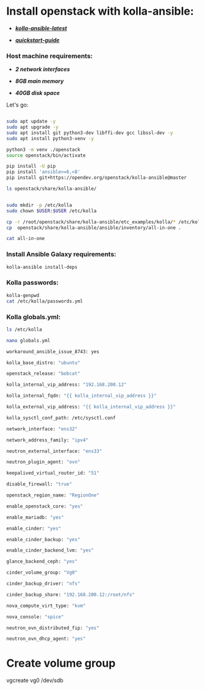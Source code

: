 # Install openstack with kolla-ansible:

- ***[kolla-ansible-latest](https://docs.openstack.org/kolla-ansible/latest/)***

- ***[quickstart-guide](https://docs.openstack.org/kolla-ansible/latest/user/quickstart.html)***


### Host machine requirements:

- ***2 network interfaces***

- ***8GB main memory***

- ***40GB disk space***


Let's go:

```bash

sudo apt update -y
sudo apt upgrade -y
sudo apt install git python3-dev libffi-dev gcc libssl-dev -y
sudo apt install python3-venv -y

python3 -m venv ./openstack
source openstack/bin/activate

pip install -U pip
pip install 'ansible>=6,<8'
pip install git+https://opendev.org/openstack/kolla-ansible@master

ls openstack/share/kolla-ansible/


sudo mkdir -p /etc/kolla
sudo chown $USER:$USER /etc/kolla

cp -r /root/openstack/share/kolla-ansible/etc_examples/kolla/* /etc/kolla
cp  openstack/share/kolla-ansible/ansible/inventory/all-in-one .

cat all-in-one

```

### Install Ansible Galaxy requirements:
```bash
kolla-ansible install-deps
```

### Kolla passwords:
```bash
kolla-genpwd
cat /etc/kolla/passwords.yml
```

### Kolla globals.yml:
```bash
ls /etc/kolla

nano globals.yml

workaround_ansible_issue_8743: yes

kolla_base_distro: "ubuntu"

openstack_release: "bobcat"

kolla_internal_vip_address: "192.168.200.12"

kolla_internal_fqdn: "{{ kolla_internal_vip_address }}"

kolla_external_vip_address: "{{ kolla_internal_vip_address }}"

kolla_sysctl_conf_path: /etc/sysctl.conf

network_interface: "ens32"

network_address_family: "ipv4"

neutron_external_interface: "ens33"

neutron_plugin_agent: "ovn"

keepalived_virtual_router_id: "51"

disable_firewall: "true"

openstack_region_name: "RegionOne"

enable_openstack_core: "yes"

enable_mariadb: "yes"

enable_cinder: "yes"

enable_cinder_backup: "yes"

enable_cinder_backend_lvm: "yes"

glance_backend_ceph: "yes"

cinder_volume_group: "Vg0"

cinder_backup_driver: "nfs"

cinder_backup_share: "192.168.200.12:/root/nfs"

nova_compute_virt_type: "kvm"

nova_console: "spice"

neutron_ovn_distributed_fip: "yes"

neutron_ovn_dhcp_agent: "yes"


```

# Create volume group
vgcreate vg0 /dev/sdb































